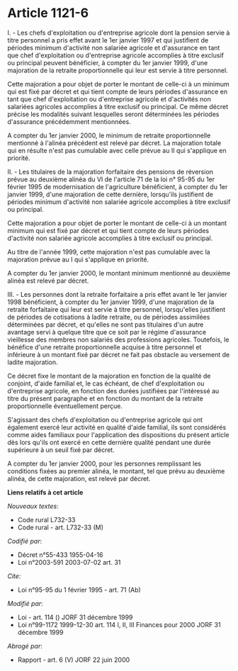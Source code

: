 # Article 1121-6

I. - Les chefs d'exploitation ou d'entreprise agricole dont la pension servie à titre personnel a pris effet avant le 1er
janvier 1997 et qui justifient de périodes minimum d'activité non salariée agricole et d'assurance en tant que chef
d'exploitation ou d'entreprise agricole accomplies à titre exclusif ou principal peuvent bénéficier, à compter du 1er janvier
1999, d'une majoration de la retraite proportionnelle qui leur est servie à titre personnel.

Cette majoration a pour objet de porter le montant de celle-ci à un minimum qui est fixé par décret et qui tient compte de
leurs périodes d'assurance en tant que chef d'exploitation ou d'entreprise agricole et d'activités non salariées agricoles
accomplies à titre exclusif ou principal. Ce même décret précise les modalités suivant lesquelles seront déterminées les
périodes d'assurance précédemment mentionnées.

A compter du 1er janvier 2000, le minimum de retraite proportionnelle mentionné à l'alinéa précédent est relevé par décret.
La majoration totale qui en résulte n'est pas cumulable avec celle prévue au II qui s'applique en priorité.

II. - Les titulaires de la majoration forfaitaire des pensions de réversion prévue au deuxième alinéa du VI de l'article 71
de la loi n° 95-95 du 1er février 1995 de modernisation de l'agriculture bénéficient, à compter du 1er janvier 1999, d'une
majoration de cette dernière, lorsqu'ils justifient de périodes minimum d'activité non salariée agricole accomplies à titre
exclusif ou principal.

Cette majoration a pour objet de porter le montant de celle-ci à un montant minimum qui est fixé par décret et qui tient
compte de leurs périodes d'activité non salariée agricole accomplies à titre exclusif ou principal.

Au titre de l'année 1999, cette majoration n'est pas cumulable avec la majoration prévue au I qui s'applique en priorité.

A compter du 1er janvier 2000, le montant minimum mentionné au deuxième alinéa est relevé par décret.

III. - Les personnes dont la retraite forfaitaire a pris effet avant le 1er janvier 1998 bénéficient, à compter du 1er
janvier 1999, d'une majoration de la retraite forfaitaire qui leur est servie à titre personnel, lorsqu'elles justifient de
périodes de cotisations à ladite retraite, ou de périodes assimilées déterminées par décret, et qu'elles ne sont pas
titulaires d'un autre avantage servi à quelque titre que ce soit par le régime d'assurance vieillesse des membres non
salariés des professions agricoles. Toutefois, le bénéfice d'une retraite proportionnelle acquise à titre personnel et
inférieure à un montant fixé par décret ne fait pas obstacle au versement de ladite majoration.

Ce décret fixe le montant de la majoration en fonction de la qualité de conjoint, d'aide familial et, le cas échéant, de chef
d'exploitation ou d'entreprise agricole, en fonction des durées justifiées par l'intéressé au titre du présent paragraphe et
en fonction du montant de la retraite proportionnelle éventuellement perçue.

S'agissant des chefs d'exploitation ou d'entreprise agricole qui ont également exercé leur activité en qualité d'aide
familial, ils sont considérés comme aides familiaux pour l'application des dispositions du présent article dès lors qu'ils
ont exercé en cette dernière qualité pendant une durée supérieure à un seuil fixé par décret.

A compter du 1er janvier 2000, pour les personnes remplissant les conditions fixées au premier alinéa, le montant, tel que
prévu au deuxième alinéa, de cette majoration, est relevé par décret.

**Liens relatifs à cet article**

_Nouveaux textes_:

  - Code rural L732-33
  - Code rural - art. L732-33 (M)

_Codifié par_:

  - Décret n°55-433 1955-04-16
  - Loi n°2003-591 2003-07-02 art. 31

_Cite_:

  - Loi n°95-95 du 1 février 1995 - art. 71 (Ab)

_Modifié par_:

  - Loi - art. 114 () JORF 31 décembre 1999
  - Loi n°99-1172 1999-12-30 art. 114 I, II, III Finances pour 2000 JORF 31 décembre 1999

_Abrogé par_:

  - Rapport - art. 6 (V) JORF 22 juin 2000
